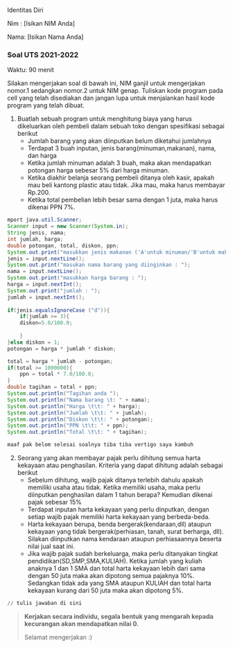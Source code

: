Identitas Diri

Nim : [Isikan NIM Anda]

Nama: [Isikan Nama Anda]

### Soal UTS 2021-2022
Waktu: 90 menit

Silakan mengerjakan soal di bawah ini, NIM ganjil untuk mengerjakan nomor.1 sedangkan nomor.2 untuk NIM genap. Tuliskan
kode program pada cell yang telah disediakan dan jangan lupa untuk menjalankan hasil kode program yang telah dibuat.

1. Buatlah sebuah program untuk menghitung biaya yang harus dikeluarkan oleh pembeli dalam sebuah toko dengan spesifikasi sebagai berikut
    + Jumlah barang yang akan diinputkan belum diketahui jumlahnya
    + Terdapat 3 buah inputan, jenis barang(minuman,makanan), nama, dan harga
    + Ketika jumlah minuman adalah 3 buah, maka akan mendapatkan potongan harga sebesar 5% dari harga minuman.
    + Ketika diakhir belanja seorang pembeli ditanya oleh kasir, apakah mau beli kantong plastic atau tidak. Jika mau, maka harus membayar Rp.200.
    + Ketika total pembelian lebih besar sama dengan 1 juta, maka harus dikenai PPN 7%.


```java 
mport java.util.Scanner;
Scanner input = new Scanner(System.in);
String jenis, nama;
int jumlah, harga;
double potongan, total, diskon, ppn;
System.out.print("masukkan jenis makanan ('A'untuk minuman/'B'untuk makan) : ");
jenis = input.nextLine();
System.out.print("masukan nama barang yang diinginkan : ");
nama = input.nextLine();
System.out.print("masukkan harga barang : ");
harga = input.nextInt();
System.out.print("jumlah : ");
jumlah = input.nextInt();
 
if(jenis.equalsIgnoreCase ("d")){
    if(jumlah >= 3){
    diskon=5.0/100.0;
    
    }
}else diskon = 1;
potongan = harga * jumlah * diskon;

total = harga * jumlah - potongan;
if(total >= 1000000){
    ppn = total * 7.0/100.0;
}
double tagihan = total + ppn;
System.out.println("Tagihan anda ");
System.out.println("Nama barang \t: " + nama);
System.out.println("Harga \t\t: " + harga);
System.out.println("Jumlah \t\t: " + jumlah);
System.out.println("Diskon \t\t: " + potongan);
System.out.println("PPN \t\t: " + ppn);
System.out.println("Total \t\t: " + tagihan);

maaf pak belom selesai soalnya tiba tiba vertigo saya kambuh 


```

2.	Seorang yang akan membayar pajak perlu dihitung semua harta kekayaan atau penghasilan. Kriteria yang dapat dihitung adalah sebagai berikut
    + Sebelum dihitung, wajib pajak ditanya terlebih dahulu apakah memiliki usaha atau tidak. Ketika memiliki usaha, maka perlu diinputkan penghasilan dalam 1 tahun berapa? Kemudian dikenai pajak sebesar 15%
    + Terdapat inputan harta kekayaan yang perlu dinputkan, dengan setiap wajib pajak memiliki harta kekayaan yang berbeda-beda.
    + Harta kekayaan berupa, benda bergerak(kendaraan,dll) ataupun kekayaan yang tidak bergerak(perhiasan, tanah, surat berharga, dll). Silakan diinputkan nama kendaraan ataupun perhiasaannya beserta nilai jual saat ini.
    + Jika wajib pajak sudah berkeluarga, maka perlu ditanyakan tingkat pendidikan(SD,SMP,SMA,KULIAH). Ketika jumlah yang kuliah anaknya 1 dan 1 SMA dan total harta kekayaan lebih dari sama dengan 50 juta maka akan dipotong semua pajaknya 10%. Sedangkan tidak ada yang SMA ataupun KULIAH dan total harta kekayaan kurang dari 50 juta maka akan dipotong 5%.


```python
// tulis jawaban di sini

```

> **Kerjakan secara individu, segala bentuk yang mengarah kepada kecurangan akan mendapatkan nilai 0.**
>
> Selamat mengerjakan :)

